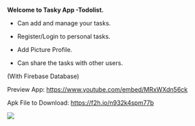 **Welcome to Tasky App -Todolist.**

* Can add and manage your tasks.

* Register/Login to personal tasks.

* Add Picture Profile.

* Can share the tasks with other users. 

(With Firebase Database)



Preview App: 
https://www.youtube.com/embed/MRxWXdn56ck

Apk File to Download:
https://f2h.io/n932k4spm77b

![](https://i.ibb.co/K2hdTWQ/Whats-App-Image-2021-09-29-at-18-15-53-2.jpg)
